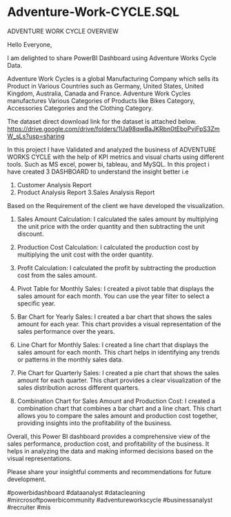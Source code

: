 # Adventure-Work-CYCLE.SQL

ADVENTURE WORK CYCLE OVERVIEW

Hello Everyone,

I am delighted to share PowerBI Dashboard using Adventure Works Cycle Data.

Adventure Work Cycles is a global Manufacturing Company which sells its Product in Various Countries such as Germany, United States, United Kingdom, Australia, Canada and France. Adventure Work Cycles manufactures Various Categories of Products like Bikes Category, Accessories Categories and the Clothing Category.


The dataset direct download link for the dataset is attached below.
https://drive.google.com/drive/folders/1Ua98qwBaJKRbn0tEboPvjFpS3ZmW_sLs?usp=sharing


In this project I have Validated and analyzed the business of ADVENTURE WORKS CYCLE with the help of KPI metrics and visual charts using different tools. Such as MS excel, power bi, tableau, and MySQL. 
In this project i have created 3 DASHBOARD to understand the insight better i.e 

1. Customer Analysis Report
2. Product Analysis Report
3.Sales Analysis Report

Based on the Requirement of the client we have developed the visualization.


1. Sales Amount Calculation: I calculated the sales amount by multiplying the unit price with the order quantity and then subtracting the unit discount.

2. Production Cost Calculation: I calculated the production cost by multiplying the unit cost with the order quantity.

3. Profit Calculation: I calculated the profit by subtracting the production cost from the sales amount.

4. Pivot Table for Monthly Sales: I created a pivot table that displays the sales amount for each month. You can use the year filter to select a specific year.

5. Bar Chart for Yearly Sales: I created a bar chart that shows the sales amount for each year. This chart provides a visual representation of the sales performance over the years.

6. Line Chart for Monthly Sales: I created a line chart that displays the sales amount for each month. This chart helps in identifying any trends or patterns in the monthly sales data.

7. Pie Chart for Quarterly Sales: I created a pie chart that shows the sales amount for each quarter. This chart provides a clear visualization of the sales distribution across different quarters.

8. Combination Chart for Sales Amount and Production Cost: I created a combination chart that combines a bar chart and a line chart. This chart allows you to compare the sales amount and production cost together, providing insights into the profitability of the business.

Overall, this Power BI dashboard provides a comprehensive view of the sales performance, production cost, and profitability of the business. It helps in analyzing the data and making informed decisions based on the visual representations.

Please share your insightful comments and recommendations for future development.

#powerbidashboard
#dataanalyst 
#datacleaning 
#mircrosoftpowerbicommunity 
#adventureworkscycle
#businessanalyst 
#recruiter 
#mis
